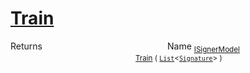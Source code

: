 # [Train](./DtwClassifier-100663858.md)



Returns<img width=200/>Name
<sub>[ISignerModel](./../../../Pipeline/ISignerModel.md)</sub><img width=200/><sub>[Train](./DtwClassifier-100663858.md) ( [`List`](https://docs.microsoft.com/en-us/dotnet/api/System.Collections.Generic.List-1)\<[`Signature`](./../../../Signature.md)> )</sub><br>


